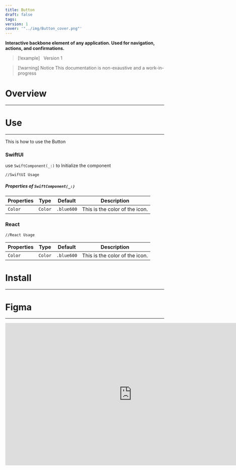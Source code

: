 ```yaml
---
title: Button
draft: false
tags: 
version: 1
cover: '"../img/Button_cover.png"'
---
```

 **Interactive backbone element of any application. Used for navigation, actions, and confirmations.**
 
>[!example]    &nbsp;&nbsp;Version 1

> [!warning] Notice
> This documentation is non-exaustive and a work-in-progress
# Overview
---

# Use
---
This is how to use the Button
### SwiftUI
use `SwiftComponent(_:)` to Initialize the component

```
//SwiftUI Usage
```
##### Properties of `SwiftComponent(_:)`

| Properties | Type    | Default    | Description                    |
| ---------- | ------- | ---------- | ------------------------------ |
| `Color`    | `Color` | `.blue600` | This is the color of the icon. |

### React
```
//React Usage
```

| Properties | Type    | Default    | Description                    |
| ---------- | ------- | ---------- | ------------------------------ |
| `Color`    | `Color` | `.blue600` | This is the color of the icon. |

# Install
---

# Figma
---
<iframe style="border: 1px solid rgba(0, 0, 0, 0.1);" width="800" height="450" src="https://www.figma.com/embed?embed_host=share&url=https%3A%2F%2Fwww.figma.com%2Fdesign%2FYdYApHlAjaKaJwv7ogVBoy%2FFaaviator-Design-System-(v1)%3Fnode-id%3D2749-163%26t%3DffNokx75ia2y6qWQ-1" allowfullscreen></iframe>